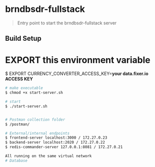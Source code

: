# brndbsdr-fullstack

> Entry point to start the brndbsdr-fullstack server

## Build Setup

# EXPORT this environment variable
$ EXPORT CURRENCY_CONVERTER_ACCESS_KEY=**your data.fixer.io ACCESS KEY**

``` bash
# make executable
$ chmod +x start-server.sh

# start 
$ ./start-server.sh


# Postman collection folder
$ /postman/

# External/internal endpoints
$ frontend-server localhost:3000 / 172.27.0.23
$ backend-server localhost:2020 / 172.27.0.22
$ redis-commander-server 127.0.0.1:8081 / 172.27.0.21

All running on the same virtual network
# Database

